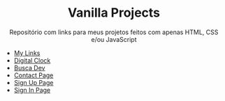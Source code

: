<h1 align='center'>Vanilla Projects</h1>
<p align='center'>Repositório com links para meus projetos feitos com apenas HTML, CSS e/ou JavaScript</p>

- [My Links](https://github.com/henrichfs/my-links)
- [Digital Clock](https://github.com/henrichfs/digital-clock)
- [Busca Dev](https://github.com/henrichfs/buscadev)
- [Contact Page](https://github.com/henrichfs/contact-page)
- [Sign Up Page](https://github.com/henrichfs/sign-up-page)
- [Sign In Page](https://github.com/henrichfs/sign-in-page)
